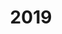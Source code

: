 ---
title: '2019'
countries:
- country: AUS
  indice: 0.4524984323794426
- country: AUT
  indice: 0.388480812544353
- country: BEL
  indice: 0.4492113840894392
- country: CZE
  indice: 0.35752631024854836
- country: DNK
  indice: 0.4179951390210315
- country: FIN
  indice: 0.4153304163098015
- country: FRA
  indice: 0.46237567441110955
- country: DEU
  indice: 0.40142500511191187
- country: GRC
  indice: 0.4296506192498812
- country: HUN
  indice: 0.3840691576836568
- country: ISL
  indice: 0.43463313984082946
- country: IRL
  indice: 0.3805219569237747
- country: ITA
  indice: 0.4143090085651328
- country: JPN
  indice: 0.38967023849511995
- country: KOR
  indice: 0.36750638512870426
- country: LUX
  indice: 0.5496177349691242
- country: MEX
  indice: 0.33057485997970787
- country: NLD
  indice: 0.4463125556035735
- country: NOR
  indice: 0.41088034655539224
- country: POL
  indice: 0.3471621766351161
- country: PRT
  indice: 0.4139470435370914
- country: SVK
  indice: 0.36945196036297057
- country: ESP
  indice: 0.41296638983994605
- country: SWE
  indice: 0.43192319454827216
- country: CHE
  indice: 0.4118781643846407
- country: TUR
  indice: 0.32162902055170434
- country: GBR
  indice: 0.47854516997364266
- country: CHL
  indice: 0.39495207710703506
- country: CHN
  indice: 0.34489731048304895
- country: EST
  indice: 0.40486680601746755
- country: IDN
  indice: 0.2502260014200513
- country: RUS
  indice: 0.35103450040668716
- country: SVN
  indice: 0.3542709039552126
- country: ZAF
  indice: 0.4168883898164658
- country: EA
  indice: 0.42196603185875525
- country: EU
  indice: 0.41711390714756086
- country: USA
  indice: 0.48048011943451546
- country: ISR
  indice: 0.4788564118750864
- country: LVA
  indice: 0.41111070526144233
- country: CRI
  indice: 0.4391919652980251
- country: LTU
  indice: 0.33772388775408685
- country: COL
  indice: 0.37982900167903644
---
